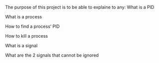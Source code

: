 The purpose of this project is to be able to explaine to any:
What is a PID

What is a process

How to find a process’ PID

How to kill a process

What is a signal

What are the 2 signals that cannot be ignored
